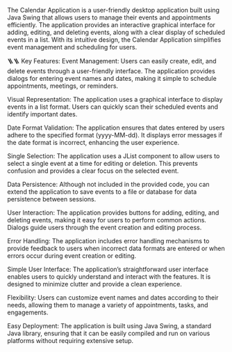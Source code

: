 The Calendar Application is a user-friendly desktop application built using Java Swing that allows users to manage their events and appointments efficiently. The application provides an interactive graphical interface for adding, editing, and deleting events, along with a clear display of scheduled events in a list. With its intuitive design, the Calendar Application simplifies event management and scheduling for users.

🪜🪜 Key Features:
Event Management: Users can easily create, edit, and delete events through a user-friendly interface. The application provides dialogs for entering event names and dates, making it simple to schedule appointments, meetings, or reminders.

Visual Representation: The application uses a graphical interface to display events in a list format. Users can quickly scan their scheduled events and identify important dates.

Date Format Validation: The application ensures that dates entered by users adhere to the specified format (yyyy-MM-dd). It displays error messages if the date format is incorrect, enhancing the user experience.

Single Selection: The application uses a JList component to allow users to select a single event at a time for editing or deletion. This prevents confusion and provides a clear focus on the selected event.

Data Persistence: Although not included in the provided code, you can extend the application to save events to a file or database for data persistence between sessions.

User Interaction: The application provides buttons for adding, editing, and deleting events, making it easy for users to perform common actions. Dialogs guide users through the event creation and editing process.

Error Handling: The application includes error handling mechanisms to provide feedback to users when incorrect data formats are entered or when errors occur during event creation or editing.

Simple User Interface: The application’s straightforward user interface enables users to quickly understand and interact with the features. It is designed to minimize clutter and provide a clean experience.

Flexibility: Users can customize event names and dates according to their needs, allowing them to manage a variety of appointments, tasks, and engagements.

Easy Deployment: The application is built using Java Swing, a standard Java library, ensuring that it can be easily compiled and run on various platforms without requiring extensive setup.
